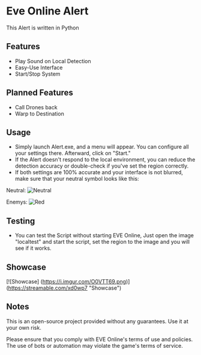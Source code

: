 # Eve Online Alert

This Alert is written in Python

## Features

- Play Sound on Local Detection
- Easy-Use Interface
- Start/Stop System

## Planned Features

- Call Drones back
- Warp to Destination

## Usage
- Simply launch Alert.exe, and a menu will appear. You can configure all your settings there. Afterward, click on "Start."
- If the Alert doesn't respond to the local environment, you can reduce the detection accuracy or double-check if you've set the region correctly.
- If both settings are 100% accurate and your interface is not blurred, make sure that your neutral symbol looks like this:

Neutral:    ![Neutral](https://i.imgur.com/SdjoIs6.png)

Enemys:     ![Red](https://i.imgur.com/O0VTT69.png)

## Testing

- You can test the Script without starting EVE Online, Just open the image "localtest" and start the script, set the region to the image and you will see if it works.

## Showcase

[![Showcase]
(https://i.imgur.com/O0VTT69.png)]
(https://streamable.com/xd0wp7 "Showcase")
## Notes
This is an open-source project provided without any guarantees. Use it at your own risk.

Please ensure that you comply with EVE Online's terms of use and policies. The use of bots or automation may violate the game's terms of service.